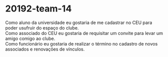 # 20192-team-14
Como aluno da universidade eu gostaria de me cadastrar no CEU para poder usufruir do espaço do clube.  
Como associado do CEU eu gostaria de requisitar um convite para levar um amigo comigo ao clube.  
Como funcionário eu gostaria de realizar o término no cadastro de novos associados e renovações de vínculos.
